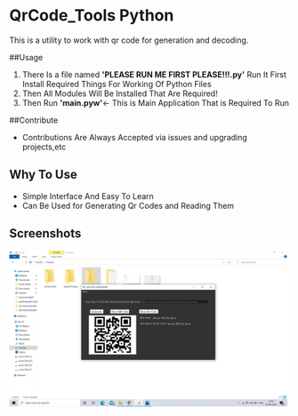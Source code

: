# QrCode_Tools Python
This is a utility to work with qr code for generation and decoding.

##Usage
1. There Is a file named **'PLEASE RUN ME FIRST PLEASE!!!.py'** Run It First Install Required Things For Working Of Python Files
2.  Then All Modules Will Be Installed That Are Required!
3. Then Run **'main.pyw'**<- This is Main Application That is Required To Run

##Contribute
- Contributions Are Always Accepted via issues and upgrading projects,etc

## Why To Use
- Simple Interface And Easy To Learn
- Can Be Used for Generating Qr Codes and Reading Them

## Screenshots
<img src="https://github.com/Harshil783/QrCode_Tools_Gui_In_Python/blob/master/Screenshot%20(3).png" width="500">
